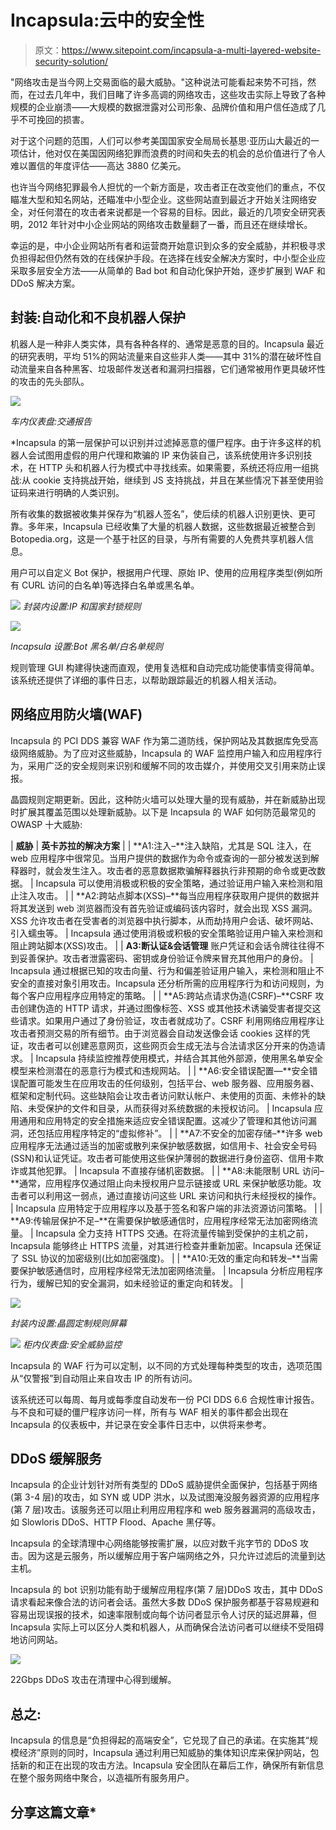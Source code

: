 # Incapsula:云中的安全性

> 原文：<https://www.sitepoint.com/incapsula-a-multi-layered-website-security-solution/>

"网络攻击是当今网上交易面临的最大威胁。"这种说法可能看起来势不可挡，然而，在过去几年中，我们目睹了许多高调的网络攻击，这些攻击实际上导致了各种规模的企业崩溃——大规模的数据泄露对公司形象、品牌价值和用户信任造成了几乎不可挽回的损害。

对于这个问题的范围，人们可以参考美国国家安全局局长基思·亚历山大最近的一项估计，他对仅在美国因网络犯罪而浪费的时间和失去的机会的总价值进行了令人难以置信的年度评估——高达 3880 亿美元。

也许当今网络犯罪最令人担忧的一个新方面是，攻击者正在改变他们的重点，不仅瞄准大型和知名网站，还瞄准中小型企业。这些网站直到最近才开始关注网络安全，对任何潜在的攻击者来说都是一个容易的目标。因此，最近的几项安全研究表明，2012 年针对中小企业网站的网络攻击数量翻了一番，而且还在继续增长。

幸运的是，中小企业网站所有者和运营商开始意识到众多的安全威胁，并积极寻求负担得起但仍然有效的在线保护手段。在选择在线安全解决方案时，中小型企业应采取多层安全方法——从简单的 Bad bot 和自动化保护开始，逐步扩展到 WAF 和 DDoS 解决方案。

## 封装:自动化和不良机器人保护

机器人是一种非人类实体，具有各种各样的、通常是恶意的目的。Incapsula 最近的研究表明，平均 51%的网站流量来自这些非人类——其中 31%的潜在破坏性自动流量来自各种黑客、垃圾邮件发送者和漏洞扫描器，它们通常被用作更具破坏性的攻击的先头部队。

![](img/c95c6f86df6d2844ab35449ad701b9b6.png)

*车内仪表盘:交通报告*

 *Incapsula 的第一层保护可以识别并过滤掉恶意的僵尸程序。由于许多这样的机器人会试图用虚假的用户代理和欺骗的 IP 来伪装自己，该系统使用许多识别技术，在 HTTP 头和机器人行为模式中寻找线索。如果需要，系统还将应用一组挑战:从 cookie 支持挑战开始，继续到 JS 支持挑战，并且在某些情况下甚至使用验证码来进行明确的人类识别。

所有收集的数据被收集并保存为“机器人签名”，使后续的机器人识别更快、更可靠。多年来，Incapsula 已经收集了大量的机器人数据，这些数据最近被整合到 Botopedia.org，这是一个基于社区的目录，与所有需要的人免费共享机器人信息。

用户可以自定义 Bot 保护，根据用户代理、原始 IP、使用的应用程序类型(例如所有 CURL 访问的白名单)等选择白名单或黑名单。

![](img/976cf7fa33f972bb0ba80eabfaf99ae0.png)
*封装内设置:IP 和国家封锁规则*

![](img/bc6ff0712964916fc53caf401b701c06.png)

*Incapsula 设置:Bot 黑名单/白名单规则*

规则管理 GUI 构建得快速而直观，使用复选框和自动完成功能使事情变得简单。该系统还提供了详细的事件日志，以帮助跟踪最近的机器人相关活动。

## 网络应用防火墙(WAF)

Incapsula 的 PCI DDS 兼容 WAF 作为第二道防线，保护网站及其数据库免受高级网络威胁。为了应对这些威胁，Incapsula 的 WAF 监控用户输入和应用程序行为，采用广泛的安全规则来识别和缓解不同的攻击媒介，并使用交叉引用来防止误报。

晶圆规则定期更新。因此，这种防火墙可以处理大量的现有威胁，并在新威胁出现时扩展其覆盖范围以处理新威胁。以下是 Incapsula 的 WAF 如何防范最常见的 OWASP 十大威胁:

| **威胁** | **英卡苏拉的解决方案** |
| **A1:注入–**注入缺陷，尤其是 SQL 注入，在 web 应用程序中很常见。当用户提供的数据作为命令或查询的一部分被发送到解释器时，就会发生注入。攻击者的恶意数据欺骗解释器执行非预期的命令或更改数据。 | Incapsula 可以使用消极或积极的安全策略，通过验证用户输入来检测和阻止注入攻击。 |
| **A2:跨站点脚本(XSS)–**每当应用程序获取用户提供的数据并将其发送到 web 浏览器而没有首先验证或编码该内容时，就会出现 XSS 漏洞。XSS 允许攻击者在受害者的浏览器中执行脚本，从而劫持用户会话、破坏网站、引入蠕虫等。 | Incapsula 通过使用消极或积极的安全策略验证用户输入来检测和阻止跨站脚本(XSS)攻击。 |
| **A3:断认证&会话管理**
账户凭证和会话令牌往往得不到妥善保护。攻击者泄露密码、密钥或身份验证令牌来冒充其他用户的身份。 | Incapsula 通过根据已知的攻击向量、行为和偏差验证用户输入，来检测和阻止不安全的直接对象引用攻击。Incapsula 还分析所需的应用程序行为和访问规则，为每个客户应用程序应用特定的策略。 |
| **A5:跨站点请求伪造(CSRF)–**CSRF 攻击创建伪造的 HTTP 请求，并通过图像标签、XSS 或其他技术诱骗受害者提交这些请求。如果用户通过了身份验证，攻击者就成功了。CSRF 利用网络应用程序让攻击者预测交易的所有细节。由于浏览器会自动发送像会话 cookies 这样的凭证，攻击者可以创建恶意网页，这些网页会生成无法与合法请求区分开来的伪造请求。 | Incapsula 持续监控推荐使用模式，并结合其其他外部源，使用黑名单安全模型来检测潜在的恶意行为模式和违规网站。 |
| **A6:安全错误配置—**安全错误配置可能发生在应用攻击的任何级别，包括平台、web 服务器、应用服务器、框架和定制代码。这些缺陷会让攻击者访问默认帐户、未使用的页面、未修补的缺陷、未受保护的文件和目录，从而获得对系统数据的未授权访问。 | Incapsula 应用通用和应用特定的安全措施来适应安全错误配置。这减少了管理和其他访问漏洞，还包括应用程序特定的“虚拟修补”。 |
| **A7:不安全的加密存储–**许多 web 应用程序无法通过适当的加密或散列来保护敏感数据，如信用卡、社会安全号码(SSN)和认证凭证。攻击者可能使用这些保护薄弱的数据进行身份盗窃、信用卡欺诈或其他犯罪。 | Incapsula 不直接存储机密数据。 |
| **A8:未能限制 URL 访问–**通常，应用程序仅通过阻止向未授权用户显示链接或 URL 来保护敏感功能。攻击者可以利用这一弱点，通过直接访问这些 URL 来访问和执行未经授权的操作。 | Incapsula 应用特定于应用程序以及基于签名和客户端的非法资源访问策略。 |
| **A9:传输层保护不足–**在需要保护敏感通信时，应用程序经常无法加密网络流量。 | Incapsula 全力支持 HTTPS 交通。在将流量传输到受保护的主机之前，Incapsula 能够终止 HTTPS 流量，对其进行检查并重新加密。Incapsula 还保证了 SSL 协议的加密级别(比如加密强度)。 |
| **A10:无效的重定向和转发–**当需要保护敏感通信时，应用程序经常无法加密网络流量。 | Incapsula 分析应用程序行为，缓解已知的安全漏洞，如未经验证的重定向和转发。 |

![](img/9924fc83ff46d59fcd92c0e694362300.png)

*封装内设置:晶圆定制规则屏幕*

![](img/6f125c3ddcc071301007d6f08d32b05b.png)
*柜内仪表盘:安全威胁监控*

Incapsula 的 WAF 行为可以定制，以不同的方式处理每种类型的攻击，选项范围从“仅警报”到自动阻止来自攻击 IP 的所有访问。

该系统还可以每周、每月或每季度自动发布一份 PCI DDS 6.6 合规性审计报告。与不良和可疑的僵尸程序访问一样，所有与 WAF 相关的事件都会出现在 Incapsula 的仪表板中，并记录在安全事件日志中，以供将来参考。

## DDoS 缓解服务

Incapsula 的企业计划针对所有类型的 DDoS 威胁提供全面保护，包括基于网络(第 3-4 层)的攻击，如 SYN 或 UDP 洪水，以及试图淹没服务器资源的应用程序(第 7 层)攻击。该服务还可以阻止利用应用程序和 web 服务器漏洞的高级攻击，如 Slowloris DDoS、HTTP Flood、Apache 黑仔等。

Incapsula 的全球清理中心网络能够按需扩展，以应对数千兆字节的 DDoS 攻击。因为这是云服务，所以缓解应用于客户端网络之外，只允许过滤后的流量到达主机。

Incapsula 的 bot 识别功能有助于缓解应用程序(第 7 层)DDoS 攻击，其中 DDoS 请求看起来像合法的访问者会话。虽然大多数 DDoS 保护服务都基于容易规避和容易出现误报的技术，如速率限制或向每个访问者显示令人讨厌的延迟屏幕，但 Incapsula 实际上可以区分人类和机器人，从而确保合法访问者可以继续不受阻碍地访问网站。

![](img/b02f69b2a6dd4c5d0e6b411ddeaf2727.png)

22Gbps DDoS 攻击在清理中心得到缓解。

## 总之:

Incapsula 的信息是“负担得起的高端安全”，它兑现了自己的承诺。在实施其“规模经济”原则的同时，Incapsula 通过利用已知威胁的集体知识库来保护网站，包括新的和正在出现的攻击方法。Incapsula 安全团队在幕后工作，确保所有新信息在整个服务网络中聚合，以造福所有服务用户。

## 分享这篇文章*